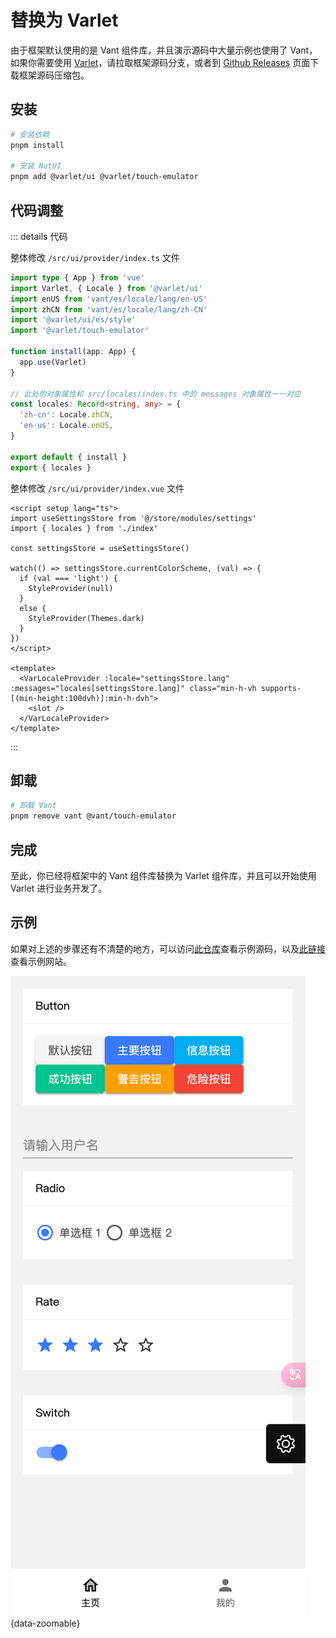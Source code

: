 # 替换为 Varlet

由于框架默认使用的是 Vant 组件库，并且演示源码中大量示例也使用了 Vant，如果你需要使用 [Varlet](https://varlet.pages.dev)，请拉取框架源码分支，或者到 [Github Releases](https://github.com/kpu-mobile/web/releases) 页面下载框架源码压缩包。


## 安装

```sh
# 安装依赖
pnpm install

# 安装 NutUI
pnpm add @varlet/ui @varlet/touch-emulator
```

## 代码调整

::: details 代码

整体修改 `/src/ui/provider/index.ts` 文件

```ts
import type { App } from 'vue'
import Varlet, { Locale } from '@varlet/ui'
import enUS from 'vant/es/locale/lang/en-US'
import zhCN from 'vant/es/locale/lang/zh-CN'
import '@varlet/ui/es/style'
import '@varlet/touch-emulator'

function install(app: App) {
  app.use(Varlet)
}

// 此处的对象属性和 src/locales/index.ts 中的 messages 对象属性一一对应
const locales: Record<string, any> = {
  'zh-cn': Locale.zhCN,
  'en-us': Locale.enUS,
}

export default { install }
export { locales }
```

整体修改 `/src/ui/provider/index.vue` 文件

```vue
<script setup lang="ts">
import useSettingsStore from '@/store/modules/settings'
import { locales } from './index'

const settingsStore = useSettingsStore()

watch(() => settingsStore.currentColorScheme, (val) => {
  if (val === 'light') {
    StyleProvider(null)
  }
  else {
    StyleProvider(Themes.dark)
  }
})
</script>

<template>
  <VarLocaleProvider :locale="settingsStore.lang" :messages="locales[settingsStore.lang]" class="min-h-vh supports-[(min-height:100dvh)]:min-h-dvh">
    <slot />
  </VarLocaleProvider>
</template>
```

:::

## 卸载

```sh
# 卸载 Vant
pnpm remove vant @vant/touch-emulator
```

## 完成

至此，你已经将框架中的 Vant 组件库替换为 Varlet 组件库，并且可以开始使用 Varlet 进行业务开发了。

## 示例

如果对上述的步骤还有不清楚的地方，可以访问[此仓库](https://github.com/kpu-mobile/varlet-example)查看示例源码，以及[此链接](https://kpu-mobile.kpui.top/varlet-example/)查看示例网站。

![](/ui-varlet.png){data-zoomable}
